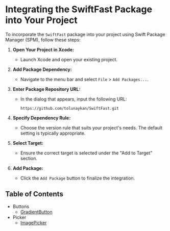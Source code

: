 # Integrating the SwiftFast Package into Your Project

To incorporate the `SwiftFast` package into your project using Swift Package Manager (SPM), follow these steps:

1. **Open Your Project in Xcode:**
   - Launch Xcode and open your existing project.

2. **Add Package Dependency:**
   - Navigate to the menu bar and select `File` > `Add Packages...`.

3. **Enter Package Repository URL:**
   - In the dialog that appears, input the following URL:
     ```
     https://github.com/tolunaykan/SwiftFast.git
     ```

4. **Specify Dependency Rule:**
   - Choose the version rule that suits your project's needs. The default setting is typically appropriate.

5. **Select Target:**
   - Ensure the correct target is selected under the "Add to Target" section.

6. **Add Package:**
   - Click the `Add Package` button to finalize the integration.


## Table of Contents

- Buttons
  - [GradientButton](https://github.com/tolunaykan/SwiftFast/wiki/GradientButton)
- Picker
  - [ImagePicker](https://github.com/tolunaykan/SwiftFast/wiki/ImagePicker)
